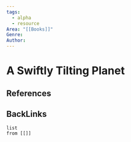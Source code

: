```yaml
---
tags:
  - alpha
  - resource
Area: "[[Books]]"
Genre:
Author:
---
```

# A Swiftly Tilting Planet



## References



## BackLinks

```dataview
list
from [[]]
```

